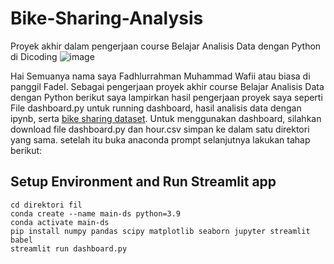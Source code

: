 # Bike-Sharing-Analysis
Proyek akhir dalam pengerjaan course Belajar Analisis Data dengan Python di Dicoding
![image](https://github.com/fdlrhmnwafii/Bike-Sharing-Analysis/assets/92385588/f34a9c6b-ab6a-46fa-9355-d26017ba8f0c)

Hai Semuanya nama saya Fadhlurrahman Muhammad Wafii atau biasa di panggil Fadel. Sebagai pengerjaan proyek akhir course Belajar Analisis Data dengan Python berikut saya lampirkan hasil pengerjaan proyek saya seperti File dashboard.py untuk running dashboard, hasil analisis data dengan ipynb, serta [bike sharing dataset](https://www.kaggle.com/datasets/lakshmi25npathi/bike-sharing-dataset). 
Untuk menggunakan dashboard, silahkan download file dashboard.py dan hour.csv simpan ke dalam satu direktori yang sama. setelah itu buka anaconda prompt selanjutnya lakukan tahap berikut:
## Setup Environment and Run Streamlit app
~~~
cd direktori fil
conda create --name main-ds python=3.9
conda activate main-ds
pip install numpy pandas scipy matplotlib seaborn jupyter streamlit babel
streamlit run dashboard.py
